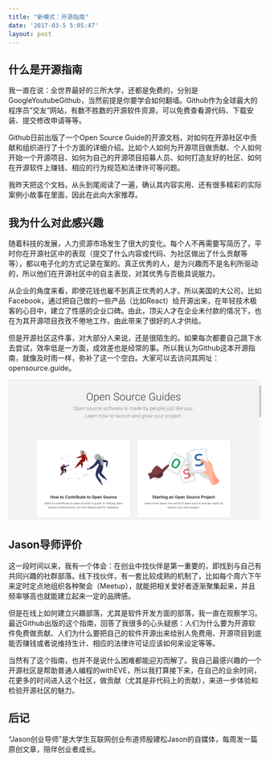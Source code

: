 ```yaml
---
title: "新模式：开源指南"
date: '2017-03-5 5:05:47'
layout: post
---
```


## 什么是开源指南  

我一直在说：全世界最好的三所大学，还都是免费的，分别是GoogleYoutubeGithub，当然前提是你要学会如何翻墙。Github作为全球最大的程序员”交友”网站，有数不胜数的开源软件资源，可以免费查看源代码、下载安装、提交修改申请等等。  

Github日前出版了一个Open Source Guide的开源文档，对如何在开源社区中贡献和组织进行了十个方面的详细介绍。比如个人如何为开源项目做贡献、个人如何开始一个开源项目、如何为自己的开源项目招募人员、如何打造友好的社区、如何在开源软件上赚钱、相应的行为规范和法律许可等问题。  

我昨天把这个文档，从头到尾阅读了一遍，确认其内容实用、还有很多精彩的实际案例小故事在里面，因此在此向大家推荐。  

## 我为什么对此感兴趣  

随着科技的发展，人力资源市场发生了很大的变化。每个人不再需要写简历了，平时你在开源社区中的表现（提交了什么内容或代码、为社区做出了什么贡献等等），都以电子化的方式记录在案的。真正优秀的人，是为兴趣而不是名利所驱动的，所以他们在开源社区中的自主表现，对其优秀与否极具说服力。  

从企业的角度来看，即使花钱也雇不到真正优秀的人才。所以美国的大公司，比如Facebook，通过把自己做的一些产品（比如React）给开源出来，在年轻技术极客的心目中，建立了性感的企业口碑。由此，顶尖人才在企业未付款的情况下，也在为其开源项目孜孜不倦地工作，由此带来了很好的人才供给。  

但是开源社区这件事，对大部分人来说，还是很陌生的。如果每次都要自己跳下水去尝试，效率低是一方面，成效差也是经常的事。所以我认为Github这本开源指南，就像及时雨一样，弥补了这一个空白。大家可以去访问其网址：opensource.guide。  

![Github-OS-Guide](/assets/Github-OS-Guide.png)  

## Jason导师评价  

这一段时间以来，我有一个体会：在创业中找伙伴是第一重要的，即找到与自己有共同兴趣的社群部落。线下找伙伴，有一套比较成熟的机制了，比如每个周六下午来定时定点地组织各种聚会（Meetup），就能把相关爱好者逐渐聚集起来，并且频率够高也就能建立起来一定的品牌感。  

但是在线上如何建立兴趣部落，尤其是软件开发方面的部落，我一直在观察学习。最近Github出版的这个指南，回答了我很多的心头疑惑：人们为什么要为开源软件免费做贡献、人们为什么要把自己的软件开源出来给别人免费用、开源项目到底能否赚钱或者说维持生计、相应的法律许可证应该如何来设定等等。  

当然有了这个指南，也并不是说什么困难都能迎刃而解了。我自己最感兴趣的一个开源社区是帮助普通人编程的withEVE，所以我打算接下来，在自己的业余时间，花更多的时间进入这个社区，做贡献（尤其是非代码上的贡献），来进一步体验和检验开源社区的魅力。  

## 后记  

“Jason创业导师”是大学生互联网创业布道师殷建松Jason的自媒体，每周发一篇原创文章，陪伴创业者成长。  
